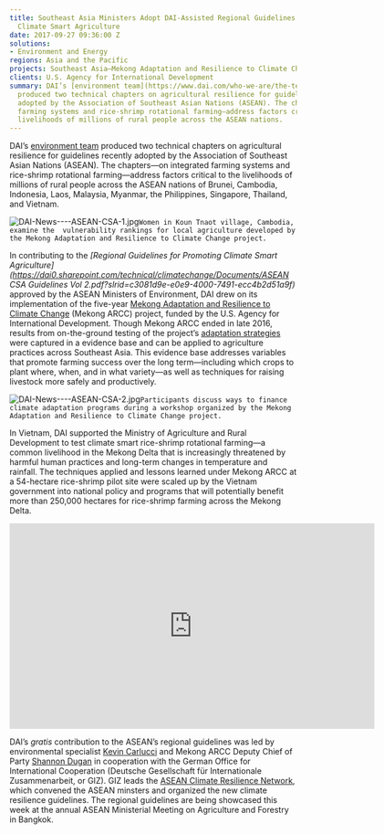 ```yaml
---
title: Southeast Asia Ministers Adopt DAI-Assisted Regional Guidelines for Promoting
  Climate Smart Agriculture
date: 2017-09-27 09:36:00 Z
solutions:
- Environment and Energy
regions: Asia and the Pacific
projects: Southeast Asia—Mekong Adaptation and Resilience to Climate Change (ARCC)
clients: U.S. Agency for International Development
summary: DAI’s [environment team](https://www.dai.com/who-we-are/the-team?filter=environment-and-energy)
  produced two technical chapters on agricultural resilience for guidelines recently
  adopted by the Association of Southeast Asian Nations (ASEAN). The chapters—on integrated
  farming systems and rice-shrimp rotational farming—address factors critical to the
  livelihoods of millions of rural people across the ASEAN nations.
---
```


DAI’s [environment team](https://www.dai.com/who-we-are/the-team?filter=environment-and-energy) produced two technical chapters on agricultural resilience for guidelines recently adopted by the Association of Southeast Asian Nations (ASEAN). The chapters—on integrated farming systems and rice-shrimp rotational farming—address factors critical to the livelihoods of millions of rural people across the ASEAN nations of Brunei, Cambodia, Indonesia, Laos, Malaysia, Myanmar, the Philippines, Singapore, Thailand, and Vietnam.

![DAI-News----ASEAN-CSA-1.jpg](/uploads/DAI-News----ASEAN-CSA-1.jpg)`Women in Koun Tnaot village, Cambodia, examine the  vulnerability rankings for local agriculture developed by the Mekong Adaptation and Resilience to Climate Change project.`  

In contributing to the *[Regional Guidelines for Promoting Climate Smart Agriculture](https://dai0.sharepoint.com/technical/climatechange/Documents/ASEAN CSA Guidelines Vol  2.pdf?slrid=c3081d9e-e0e9-4000-7491-ecc4b2d51a9f)* approved by the ASEAN Ministers of Environment, DAI drew on its implementation of the five-year [Mekong Adaptation and Resilience to Climate Change](https://www.dai.com/our-work/projects/southeast-asia-mekong-adaptation-and-resilience-climate-change-arcc) (Mekong ARCC) project, funded by the U.S. Agency for International Development. Though Mekong ARCC ended in late 2016, results from on-the-ground testing of the project’s [adaptation strategies](http://dai-global-developments.com/articles/climate-adaptation-success-achieved-by-bridging-climate-science-with-local-realities-in-the-lower-mekong/) were captured in a evidence base and can be applied to agriculture practices across Southeast Asia. This evidence base addresses variables that promote farming success over the long term—including which crops to plant where, when, and in what variety—as well as techniques for raising livestock more safely and productively.

![DAI-News----ASEAN-CSA-2.jpg](/uploads/DAI-News----ASEAN-CSA-2.jpg)`Participants discuss ways to finance climate adaptation programs during a workshop organized by the Mekong Adaptation and Resilience to Climate Change project.`

In Vietnam, DAI supported the Ministry of Agriculture and Rural Development to test climate smart rice-shrimp rotational farming—a common livelihood in the Mekong Delta that is increasingly threatened by harmful human practices and long-term changes in temperature and rainfall. The techniques applied and lessons learned under Mekong ARCC at a 54-hectare rice-shrimp pilot site were scaled up by the Vietnam government into national policy and programs that will potentially benefit more than 250,000 hectares for rice-shrimp farming across the Mekong Delta.

<iframe src="https://player.vimeo.com/video/214065469" width="640" height="360" frameborder="0" webkitallowfullscreen mozallowfullscreen allowfullscreen></iframe>

DAI’s *gratis* contribution to the ASEAN’s regional guidelines was led by environmental specialist [Kevin Carlucci](https://www.dai.com/who-we-are/our-team/kevin-carlucci) and Mekong ARCC Deputy Chief of Party [Shannon Dugan](https://www.dai.com/who-we-are/our-team/shannon-dugan) in cooperation with the German Office for International Cooperation (Deutsche Gesellschaft für Internationale Zusammenarbeit, or GIZ). GIZ leads the [ASEAN Climate Resilience Network](https://www.facebook.com/ASEANCRN/), which convened the ASEAN minsters and organized the new climate resilience guidelines. The regional guidelines are being showcased this week at the annual ASEAN Ministerial Meeting on Agriculture and Forestry in Bangkok.